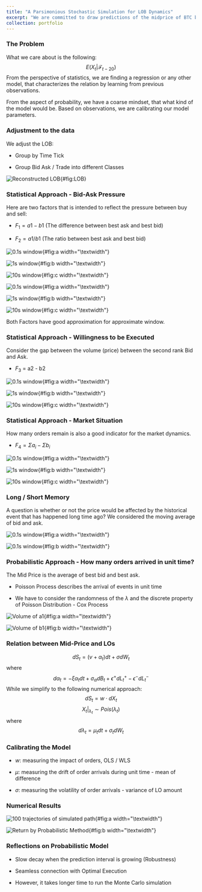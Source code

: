 ```yaml
---
title: "A Parsimonious Stochastic Simulation for LOB Dynamics"
excerpt: "We are committed to draw predictions of the midprice of BTC based on half-day data. There are many statistical methods for features engineering and draw predictions based on the extracted factors, while, it performs poorly for longer period prediction. In this project, we put forward both basic statistical methods and stochastic methods, and make comparison between them. Our stochastic approach is much more robust for longer period prediction and is simple to implement."
collection: portfolio
---
```


### The Problem

What we care about is the following: $$E(X_t | \mathcal{F}_{t-20})$$
From the perspective of statistics, we are finding a regression or any
other model, that characterizes the relation by learning from previous
observations.

From the aspect of probability, we have a coarse mindset, that what kind
of the model would be. Based on observations, we are calibrating our
model parameters.

### Adjustment to the data

We adjust the LOB:

-   Group by Time Tick

-   Group Bid Ask / Trade into different Classes

![Reconstructed LOB](/images/LOB_figs/LOB.png){#fig:LOB}

### Statistical Approach - Bid-Ask Pressure

Here are two factors that is intended to reflect the pressure between
buy and sell:

-   $F_1 = a1 - b1$ (The difference between best ask and best bid)

-   $F_2 = a1/b1$ (The ratio between best ask and best bid)

![0.1s window](/images/LOB_figs/1-1.png){#fig:a width="\\textwidth"}

![1s window](/images/LOB_figs/1-2.png){#fig:b width="\\textwidth"}

![10s window](/images/LOB_figs/1-3.png){#fig:c width="\\textwidth"}

![0.1s window](/images/LOB_figs/2-1.png){#fig:a width="\\textwidth"}

![1s window](/images/LOB_figs/2-2.png){#fig:b width="\\textwidth"}

![10s window](/images/LOB_figs/2-3.png){#fig:c width="\\textwidth"}

Both Factors have good approximation for approximate window.

### Statistical Approach - Willingness to be Executed

Consider the gap between the volume (price) between the second rank Bid
and Ask.

-   $F_3$ = a2 - b2

![0.1s window](/images/LOB_figs/3-1.png){#fig:a width="\\textwidth"}

![1s window](/images/LOB_figs/3-2.png){#fig:b width="\\textwidth"}

![10s window](/images/LOB_figs/3-3.png){#fig:c width="\\textwidth"}

### Statistical Approach - Market Situation

How many orders remain is also a good indicator for the market dynamics.

-   $F_4 = \Sigma a_i - \Sigma b_i$

![0.1s window](/images/LOB_figs/4-1.png){#fig:a width="\\textwidth"}

![1s window](/images/LOB_figs/4-2.png){#fig:b width="\\textwidth"}

![10s window](/images/LOB_figs/4-3.png){#fig:c width="\\textwidth"}

### Long / Short Memory

A question is whether or not the price would be affected by the
historical event that has happened long time ago? We considered the
moving average of bid and ask.

![0.1s window](/images/LOB_figs/5-1.png){#fig:a width="\\textwidth"}

![0.1s window](/images/LOB_figs/5-2.png){#fig:b width="\\textwidth"}

### Probabilistic Approach - How many orders arrived in unit time?

The Mid Price is the average of best bid and best ask.

-   Poisson Process describes the arrival of events in unit time

-   We have to consider the randomness of the $\lambda$ and the discrete
    property of Poisson Distribution - Cox Process

![Volume of $a1$](/images/LOB_figs/a1.png){#fig:a width="\\textwidth"}

![Volume of $b1$](/images/LOB_figs/b1.png){#fig:b width="\\textwidth"}

### Relation between Mid-Price and LOs

$$dS_t = (v + \alpha_t) dt + \sigma dW_t$$ where
$$d \alpha_t = -\xi \alpha_t dt + \sigma_{\alpha} dB_t + \epsilon^+ dL_t^+ - \epsilon^- dL_t^-$$
While we simplify to the following numerical approach:
$$dS_t = w \cdot dX_t$$ $$X_t|_{\lambda_t} \sim Pois(\lambda_t)$$ where
$$d \lambda_t = \mu_t dt + \sigma_t dW_t$$

### Calibrating the Model

-   $w$: measuring the impact of orders, OLS / WLS

-   $\mu$: measuring the drift of order arrivals during unit time - mean
    of difference

-   $\sigma$: measuring the volatility of order arrivals - variance of
    LO amount

### Numerical Results

![100 trajectories of simulated path](/images/LOB_figs/trajectories.png){#fig:a
width="\\textwidth"}

![Return by Probabilistic Method](/images/LOB_figs/results.png){#fig:b
width="\\textwidth"}

### Reflections on Probabilistic Model

-   Slow decay when the prediction interval is growing (Robustness)

-   Seamless connection with Optimal Execution

-   However, it takes longer time to run the Monte Carlo simulation
